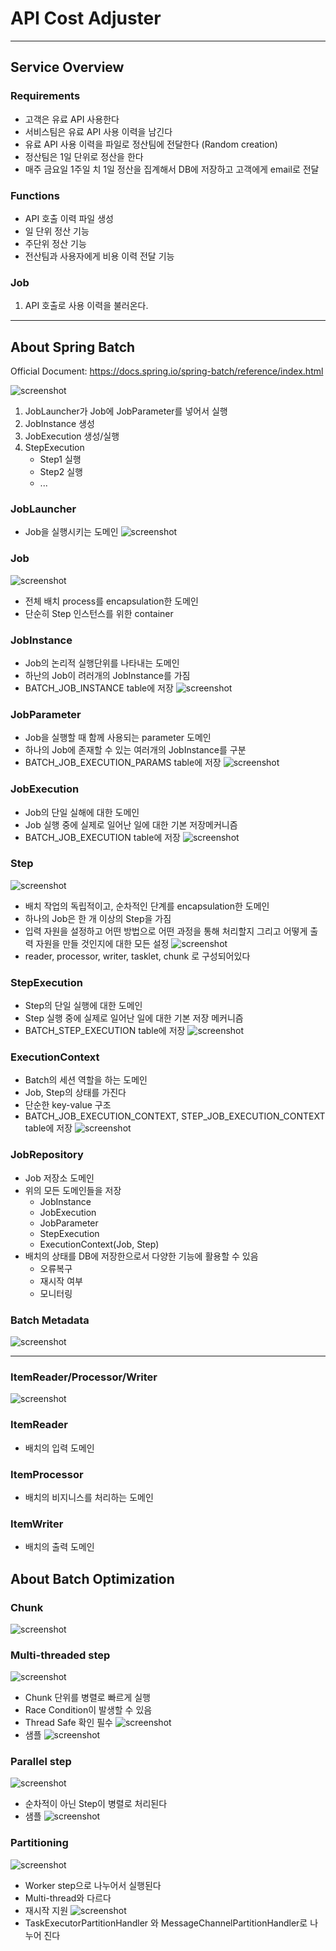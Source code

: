 # API Cost Adjuster
----
## Service Overview
### Requirements
- 고객은 유료 API 사용한다
- 서비스팀은 유료 API 사용 이력을 남긴다
- 유료 API 사용 이력을 파일로 정산팀에 전달한다 (Random creation)
- 정산팀은 1일 단위로 정산을 한다
- 매주 금요일 1주일 치 1일 정산을 집계해서 DB에 저장하고 고객에게 email로 전달

### Functions
- API 호출 이력 파일 생성
- 일 단위 정산 기능
- 주단위 정산 기능
- 전산팀과 사용자에게 비용 이력 전달 기능

### Job
1. API 호출로 사용 이력을 불러온다.

----
## About Spring Batch
Official Document: https://docs.spring.io/spring-batch/reference/index.html

![screenshot](./src/main/resources/img/batch_diagram1.png)
1. JobLauncher가 Job에 JobParameter를 넣어서 실행
2. JobInstance 생성
3. JobExecution 생성/실행
4. StepExecution
   - Step1 실행
   - Step2 실행
   - ...

### JobLauncher
- Job을 실행시키는 도메인
  ![screenshot](./src/main/resources/img/batch_joblauncher.png)


### Job
![screenshot](./src/main/resources/img/batch_jobparameters.png)

- 전체 배치 process를 encapsulation한 도메인
- 단순히 Step 인스턴스를 위한 container

### JobInstance
- Job의 논리적 실행단위를 나타내는 도메인
- 하난의 Job이 려러개의 JobInstance를 가짐
- BATCH_JOB_INSTANCE table에 저장
  ![screenshot](./src/main/resources/img/batch_jobinstance_tb.png)

### JobParameter
- Job을 실행할 때 함께 사용되는 parameter 도메인
- 하나의 Job에 존재할 수 있는 여러개의 JobInstance를 구분
- BATCH_JOB_EXECUTION_PARAMS table에 저장
  ![screenshot](./src/main/resources/img/batch_jobparameters_tb.png)

### JobExecution
- Job의 단일 실해에 대한 도메인
- Job 실행 중에 실제로 일어난 일에 대한 기본 저장메커니즘
- BATCH_JOB_EXECUTION table에 저장
  ![screenshot](./src/main/resources/img/batch_jobexecution_tb.png)

### Step
![screenshot](./src/main/resources/img/batch_step.png)
- 배치 작업의 독립적이고, 순차적인 단계를 encapsulation한 도메인
- 하나의 Job은 한 개 이상의 Step을 가짐
- 입력 자원을 설정하고 어떤 방법으로 어떤 과정을 통해 처리할지 그리고 어떻게 출력 자원을 만들 것인지에 대한 모든 설정
  ![screenshot](./src/main/resources/img/batch_step-ex.png)
- reader, processor, writer, tasklet, chunk 로 구성되어있다

### StepExecution
- Step의 단일 실행에 대한 도메인
- Step 실행 중에 실제로 일어난 일에 대한 기본 저장 메커니즘
- BATCH_STEP_EXECUTION table에 저장
  ![screenshot](./src/main/resources/img/batch_stepexecution_tb.png)

### ExecutionContext
- Batch의 세션 역할을 하는 도메인
- Job, Step의 상태를 가진다
- 단순한 key-value 구조
- BATCH_JOB_EXECUTION_CONTEXT, STEP_JOB_EXECUTION_CONTEXT table에 저장
  ![screenshot](./src/main/resources/img/batch_executioncontext_tb.png)

### JobRepository
- Job 저장소 도메인
- 위의 모든 도메인들을 저장
    - JobInstance
    - JobExecution
    - JobParameter
    - StepExecution
    - ExecutionContext(Job, Step)
- 배치의 상태를 DB에 저장한으로서 다양한 기능에 활용할 수 있음
    - 오류복구
    - 재시작 여부
    - 모니터링

### Batch Metadata
![screenshot](./src/main/resources/img/batch_metadata.png)

----
### ItemReader/Processor/Writer
![screenshot](./src/main/resources/img/batch_rpw_sample.png)
### ItemReader
- 배치의 입력 도메인
### ItemProcessor
- 배치의 비지니스를 처리하는 도메인
### ItemWriter
- 배치의 출력 도메인

## About Batch Optimization
### Chunk
![screenshot](./src/main/resources/img/batch_chunk.png)

### Multi-threaded step
![screenshot](./src/main/resources/img/batch_mlp_thread.png)
- Chunk 단위를 병렬로 빠르게 실행
- Race Condition이 발생할 수 있음
- Thread Safe 확인 필수
  ![screenshot](./src/main/resources/img/batch_threadsafe.png)
- 샘플
  ![screenshot](./src/main/resources/img/batch_mlpthread_sample.png)

### Parallel step
![screenshot](./src/main/resources/img/batch_pallstep.png)
- 순차적이 아닌 Step이 병렬로 처리된다
- 샘플
![screenshot](./src/main/resources/img/batch_pallstep_sample.png)

### Partitioning
![screenshot](./src/main/resources/img/batch_partn.png)
- Worker step으로 나누어서 실행된다
- Multi-thread와 다르다
- 재시작 지원
 ![screenshot](./src/main/resources/img/batch_partn2.png)
- TaskExecutorPartitionHandler 와 MessageChannelPartitionHandler로 나누어 진다


